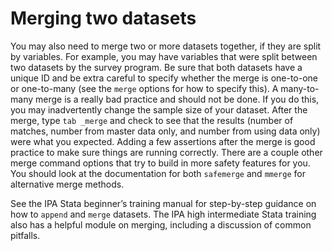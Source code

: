# Merging two datasets
You may also need to merge two or more datasets together, if they are split by variables. For example, you may have variables that were split between two datasets by the survey program. Be sure that both datasets have a unique ID and be extra careful to specify whether the merge is one-to-one or one-to-many (see the `merge` options for how to specify this). A many-to-many merge is a really bad practice and should not be done. If you do this, you may inadvertently change the sample size of your dataset. After the merge, type `tab _merge` and check to see that the results (number of matches, number from master data only, and number from using data only) were what you expected. Adding a few assertions after the merge is good practice to make sure things are running correctly. There are a couple other merge command options that try to build in more safety features for you. You should look at the documentation for both `safemerge` and `mmerge` for alternative merge methods. 

See the IPA Stata beginner’s training manual for step-by-step guidance on how to `append` and `merge` datasets. The IPA high intermediate Stata training also has a helpful module on merging, including a discussion of common pitfalls.
